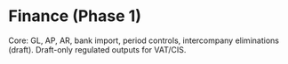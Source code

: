 # Finance (Phase 1)
Core: GL, AP, AR, bank import, period controls, intercompany eliminations (draft).
Draft-only regulated outputs for VAT/CIS.

